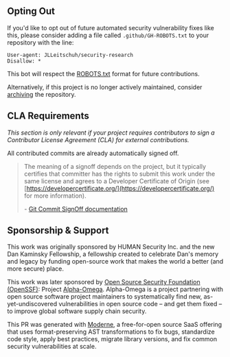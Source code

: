 ## Opting Out

If you'd like to opt out of future automated security vulnerability fixes like this, please consider adding a file called
`.github/GH-ROBOTS.txt` to your repository with the line:

```
User-agent: JLLeitschuh/security-research
Disallow: *
```

This bot will respect the [ROBOTS.txt](https://moz.com/learn/seo/robotstxt) format for future contributions.

Alternatively, if this project is no longer actively maintained, consider [archiving](https://help.github.com/en/github/creating-cloning-and-archiving-repositories/about-archiving-repositories) the repository.

## CLA Requirements

_This section is only relevant if your project requires contributors to sign a Contributor License Agreement (CLA) for external contributions._

All contributed commits are already automatically signed off.

> The meaning of a signoff depends on the project, but it typically certifies that committer has the rights to submit this work under the same license and agrees to a Developer Certificate of Origin
> (see [https://developercertificate.org/](https://developercertificate.org/) for more information).
>
> \- [Git Commit SignOff documentation](https://developercertificate.org/)

## Sponsorship & Support

This work was originally sponsored by HUMAN Security Inc. and the new Dan Kaminsky Fellowship, a fellowship created to celebrate Dan's memory and legacy by funding open-source work that makes the world a better (and more secure) place.

This work was later sponsored by [Open Source Security Foundation (OpenSSF)](https://openssf.org/): Project [Alpha-Omega](https://openssf.org/community/alpha-omega/).
Alpha-Omega is a project partnering with open source software project maintainers to systematically find new, as-yet-undiscovered vulnerabilities in open source code – and get them fixed – to improve global software supply chain security.

This PR was generated with [Moderne](https://www.moderne.io/), a free-for-open source SaaS offering that uses format-preserving AST transformations to fix bugs, standardize code style, apply best practices, migrate library versions, and fix common security vulnerabilities at scale.
